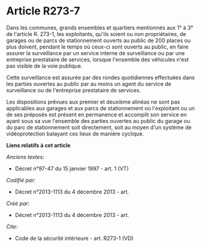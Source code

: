 # Article R273-7

Dans les communes, grands ensembles et quartiers mentionnés aux 1° à 3° de l'article R. 273-1, les exploitants, qu'ils soient
ou non propriétaires, de garages ou de parcs de stationnement ouverts au public de 200 places ou plus doivent, pendant le
temps où ceux-ci sont ouverts au public, en faire assurer la surveillance par un service interne de surveillance ou par une
entreprise prestataire de services, lorsque l'ensemble des véhicules n'est pas visible de la voie publique. 

Cette surveillance est assurée par des rondes quotidiennes effectuées dans les parties ouvertes au public par au moins un
agent du service de surveillance ou de l'entreprise prestataire de services. 

Les dispositions prévues aux premier et deuxième alinéas ne sont pas applicables aux garages et aux parcs de stationnement où
l'exploitant ou un de ses préposés est présent en permanence et accomplit son service en ayant sous sa vue l'ensemble des
parties ouvertes au public du garage ou du parc de stationnement soit directement, soit au moyen d'un système de
vidéoprotection balayant ces lieux de manière cyclique.

**Liens relatifs à cet article**

_Anciens textes_:

  - Décret n°97-47 du 15 janvier 1997 - art. 1 (VT)

_Codifié par_:

  - Décret n°2013-1113 du 4 décembre 2013 - art.

_Créé par_:

  - Décret n°2013-1113 du 4 décembre 2013 - art.

_Cite_:

  - Code de la sécurité intérieure - art. R273-1 (VD)

